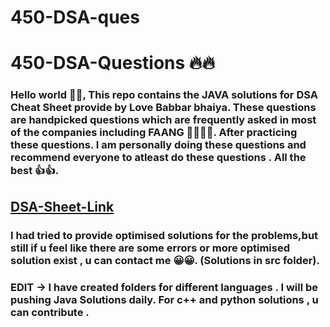 # 450-DSA-ques
# 450-DSA-Questions 🔥🔥
### Hello world 👋👋, This repo contains the JAVA solutions for DSA Cheat Sheet provide by Love Babbar bhaiya. These questions are handpicked questions which are frequently asked in most of the companies including FAANG 👩‍💻👨‍💻. After practicing these questions. I am personally doing these questions and recommend everyone to atleast do these questions . All the best 👍👍. 
## [DSA-Sheet-Link](https://drive.google.com/file/d/1FMdN_OCfOI0iAeDlqswCiC2DZzD4nPsb/view)
### I had tried to provide optimised solutions for the problems,but still if u feel like there are some errors or more optimised solution exist , u can contact me 😀😀. (Solutions in src folder).

### EDIT -> I have created folders for different languages . I will be pushing Java Solutions daily. For c++ and python solutions , u can contribute .

